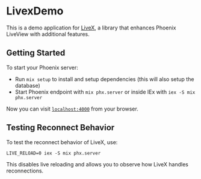 # LivexDemo

This is a demo application for [LiveX](https://github.com/u2i/livex), a library that enhances Phoenix LiveView with additional features.

## Getting Started

To start your Phoenix server:

- Run `mix setup` to install and setup dependencies (this will also setup the database)
- Start Phoenix endpoint with `mix phx.server` or inside IEx with `iex -S mix phx.server`

Now you can visit [`localhost:4000`](http://localhost:4000) from your browser.

## Testing Reconnect Behavior

To test the reconnect behavior of LiveX, use:

```
LIVE_RELOAD=0 iex -S mix phx.server
```

This disables live reloading and allows you to observe how LiveX handles reconnections.
